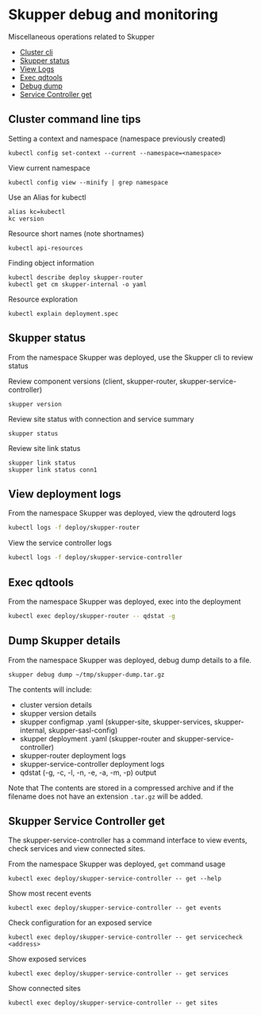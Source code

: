 # Skupper debug and monitoring

Miscellaneous operations related to Skupper

* [Cluster cli](#cluster-command-line-tips)
* [Skupper status](#skupper-status)
* [View Logs](#view-deployment-logs)
* [Exec qdtools](#exec-qdtools)
* [Debug dump](#dump-skupper-details)
* [Service Controller get](#skupper-service-controller-get)

## Cluster command line tips

Setting a context and namespace (namespace previously created)

    kubectl config set-context --current --namespace=<namespace>

View current namespace

    kubectl config view --minify | grep namespace

Use an Alias for kubectl

    alias kc=kubectl
    kc version

Resource short names (note shortnames)

    kubectl api-resources

Finding object information

    kubectl describe deploy skupper-router
    kubectl get cm skupper-internal -o yaml

Resource exploration

    kubectl explain deployment.spec

## Skupper status

From the namespace Skupper was deployed, use the Skupper cli to review status

Review component versions (client, skupper-router, skupper-service-controller)

    skupper version

Review site status with connection and service summary

    skupper status

Review site link status

    skupper link status
    skupper link status conn1

## View deployment logs

From the namespace Skupper was deployed, view the qdrouterd logs

   ```bash
   kubectl logs -f deploy/skupper-router
   ```

View the service controller logs

   ```bash
   kubectl logs -f deploy/skupper-service-controller
   ```

## Exec qdtools

From the namespace Skupper was deployed, exec into the deployment

   ```bash
   kubectl exec deploy/skupper-router -- qdstat -g
   ```

## Dump Skupper details

From the namespace Skupper was deployed, debug dump details to a file. 

    skupper debug dump ~/tmp/skupper-dump.tar.gz

The contents will include:

* cluster version details
* skupper version details
* skupper configmap .yaml (skupper-site, skupper-services, skupper-internal, skupper-sasl-config)
* skupper deployment .yaml (skupper-router and skupper-service-controller)
* skupper-router deployment logs
* skupper-service-controller deployment logs
* qdstat (-g, -c, -l, -n, -e, -a, -m, -p) output

Note that The contents are stored in a compressed archive and if the filename
does not have an extension `.tar.gz` will be added.

## Skupper Service Controller get

The skupper-service-controller has a command interface to view events, check services
and view connected sites.

From the namespace Skupper was deployed, `get` command usage

    kubectl exec deploy/skupper-service-controller -- get --help

Show most recent events

    kubectl exec deploy/skupper-service-controller -- get events

Check configuration for an exposed service

    kubectl exec deploy/skupper-service-controller -- get servicecheck <address>

Show exposed services

    kubectl exec deploy/skupper-service-controller -- get services

Show connected sites

    kubectl exec deploy/skupper-service-controller -- get sites